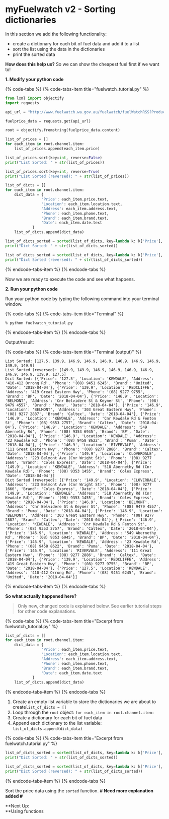# myFuelwatch v2 - Sorting dictionaries

In this section we add the following functionality:

* create a dictionary for each bit of fuel data and add it to a list
* sort the list using the data in the dictionaries
* print the sorted data

**How does this help us?** So we can show the cheapest fuel first if we want to!

**1. Modify your python code**

{% code-tabs %}
{% code-tabs-item title="fuelwatch\_tutorial.py" %}
```python
from lxml import objectify
import requests

api_url = "http://www.fuelwatch.wa.gov.au/fuelwatch/fuelWatchRSS?Product=1&Suburb=Cloverdale"

fuelprice_data = requests.get(api_url)

root = objectify.fromstring(fuelprice_data.content)

list_of_prices = []
for each_item in root.channel.item:
    list_of_prices.append(each_item.price)

list_of_prices.sort(key=int, reverse=False)
print("List Sorted: " + str(list_of_prices))

list_of_prices.sort(key=int, reverse=True)
print("List Sorted (reversed): " + str(list_of_prices))

list_of_dicts = []
for each_item in root.channel.item:
    dict_data = {
                'Price': each_item.price.text,
                'Location': each_item.location.text,
                'Address': each_item.address.text,
                'Phone': each_item.phone.text,
                'Brand': each_item.brand.text,
                'Date': each_item.date.text
            }
    list_of_dicts.append(dict_data)

list_of_dicts_sorted = sorted(list_of_dicts, key=lambda k: k['Price'], reverse=False)
print("Dict Sorted: " + str(list_of_dicts_sorted))

list_of_dicts_sorted = sorted(list_of_dicts, key=lambda k: k['Price'], reverse=True)
print("Dict Sorted (reversed): " + str(list_of_dicts_sorted))
```
{% endcode-tabs-item %}
{% endcode-tabs %}

Now we are ready to execute the code and see what happens.

**2. Run your python code**

 Run your python code by typing the following command into your terminal window.

{% code-tabs %}
{% code-tabs-item title="Terminal" %}
```text
% python fuelwatch_tutorial.py
```
{% endcode-tabs-item %}
{% endcode-tabs %}

Output/result:

{% code-tabs %}
{% code-tabs-item title="Terminal \(output\)" %}
```text
List Sorted: [127.5, 139.9, 146.9, 146.9, 146.9, 146.9, 146.9, 146.9, 149.9, 149.9]
List Sorted (reversed): [149.9, 149.9, 146.9, 146.9, 146.9, 146.9, 146.9, 146.9, 139.9, 127.5]
Dict Sorted: [{'Price': '127.5', 'Location': 'KEWDALE', 'Address': '410-412 Orrong Rd', 'Phone': '(08) 9451 6245', 'Brand': 'United', 'Date': '2018-04-04'}, {'Price': '139.9', 'Location': 'REDCLIFFE', 'Address': '419 Great Eastern Hwy', 'Phone': '(08) 9277 9755', 'Brand': 'BP', 'Date': '2018-04-04'}, {'Price': '146.9', 'Location': 'BELMONT', 'Address': 'Cnr Belvidere St & Keymer St', 'Phone': '(08) 9479 4557', 'Brand': 'Puma', 'Date': '2018-04-04'}, {'Price': '146.9', 'Location': 'BELMONT', 'Address': '303 Great Eastern Hwy', 'Phone': '(08) 9277 2887', 'Brand': 'Caltex', 'Date': '2018-04-04'}, {'Price': '146.9', 'Location': 'KEWDALE', 'Address': 'Cnr Kewdale Rd & Fenton St', 'Phone': '(08) 9353 2757', 'Brand': 'Caltex', 'Date': '2018-04-04'}, {'Price': '146.9', 'Location': 'KEWDALE', 'Address': '549 Abernethy Rd', 'Phone': '(08) 9353 6945', 'Brand': 'BP', 'Date': '2018-04-04'}, {'Price': '146.9', 'Location': 'KEWDALE', 'Address': '23 Kewdale Rd', 'Phone': '(08) 9458 8622', 'Brand': 'Puma', 'Date': '2018-04-04'}, {'Price': '146.9', 'Location': 'RIVERVALE', 'Address': '111 Great Eastern Hwy', 'Phone': '(08) 9277 2886', 'Brand': 'Caltex', 'Date': '2018-04-04'}, {'Price': '149.9', 'Location': 'CLOVERDALE', 'Address': '223 Belmont Ave (Cnr Wright St)', 'Phone': '(08) 9277 1660', 'Brand': 'Coles Express', 'Date': '2018-04-04'}, {'Price': '149.9', 'Location': 'KEWDALE', 'Address': '518 Abernethy Rd (Cnr Kewdale Rd)', 'Phone': '(08) 9353 1455', 'Brand': 'Coles Express', 'Date': '2018-04-04'}]
Dict Sorted (reversed): [{'Price': '149.9', 'Location': 'CLOVERDALE', 'Address': '223 Belmont Ave (Cnr Wright St)', 'Phone': '(08) 9277 1660', 'Brand': 'Coles Express', 'Date': '2018-04-04'}, {'Price': '149.9', 'Location': 'KEWDALE', 'Address': '518 Abernethy Rd (Cnr Kewdale Rd)', 'Phone': '(08) 9353 1455', 'Brand': 'Coles Express', 'Date': '2018-04-04'}, {'Price': '146.9', 'Location': 'BELMONT', 'Address': 'Cnr Belvidere St & Keymer St', 'Phone': '(08) 9479 4557', 'Brand': 'Puma', 'Date': '2018-04-04'}, {'Price': '146.9', 'Location': 'BELMONT', 'Address': '303 Great Eastern Hwy', 'Phone': '(08) 9277 2887', 'Brand': 'Caltex', 'Date': '2018-04-04'}, {'Price': '146.9', 'Location': 'KEWDALE', 'Address': 'Cnr Kewdale Rd & Fenton St', 'Phone': '(08) 9353 2757', 'Brand': 'Caltex', 'Date': '2018-04-04'}, {'Price': '146.9', 'Location': 'KEWDALE', 'Address': '549 Abernethy Rd', 'Phone': '(08) 9353 6945', 'Brand': 'BP', 'Date': '2018-04-04'}, {'Price': '146.9', 'Location': 'KEWDALE', 'Address': '23 Kewdale Rd', 'Phone': '(08) 9458 8622', 'Brand': 'Puma', 'Date': '2018-04-04'}, {'Price': '146.9', 'Location': 'RIVERVALE', 'Address': '111 Great Eastern Hwy', 'Phone': '(08) 9277 2886', 'Brand': 'Caltex', 'Date': '2018-04-04'}, {'Price': '139.9', 'Location': 'REDCLIFFE', 'Address': '419 Great Eastern Hwy', 'Phone': '(08) 9277 9755', 'Brand': 'BP', 'Date': '2018-04-04'}, {'Price': '127.5', 'Location': 'KEWDALE', 'Address': '410-412 Orrong Rd', 'Phone': '(08) 9451 6245', 'Brand': 'United', 'Date': '2018-04-04'}]
```
{% endcode-tabs-item %}
{% endcode-tabs %}

**So what actually happened here?**

> Only new, changed code is explained below. See earlier tutorial steps for other code explanations.

{% code-tabs %}
{% code-tabs-item title="Excerpt from fuelwatch\_tutorial.py" %}
```python
list_of_dicts = []
for each_item in root.channel.item:
    dict_data = {
                'Price': each_item.price.text,
                'Location': each_item.location.text,
                'Address': each_item.address.text,
                'Phone': each_item.phone.text,
                'Brand': each_item.brand.text,
                'Date': each_item.date.text
            }
    list_of_dicts.append(dict_data)
```
{% endcode-tabs-item %}
{% endcode-tabs %}

1. Create an empty list variable to store the dictionaries we are about to create`list_of_dicts = []`
2. Loop through the `root` object: `for each_item in root.channel.item:`
3. Create a dictionary for each bit of fuel data
4. Append each dictionary to the list variable: `list_of_dicts.append(dict_data)`

{% code-tabs %}
{% code-tabs-item title="Excerpt from fuelwatch.tutorial.py" %}
```python
list_of_dicts_sorted = sorted(list_of_dicts, key=lambda k: k['Price'], reverse=False)
print("Dict Sorted: " + str(list_of_dicts_sorted))

list_of_dicts_sorted = sorted(list_of_dicts, key=lambda k: k['Price'], reverse=True)
print("Dict Sorted (reversed): " + str(list_of_dicts_sorted))
```
{% endcode-tabs-item %}
{% endcode-tabs %}

Sort the price data using the `sorted` function.  **$\#$ Need more explanation added $\#$**

**Next Up:   
**Using functions

